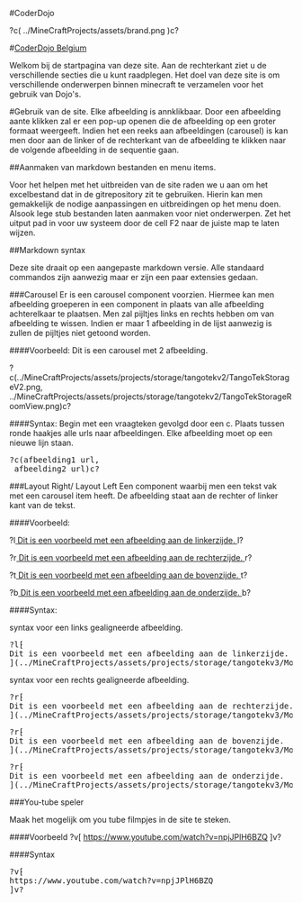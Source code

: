 #CoderDojo

?c(
../MineCraftProjects/assets/brand.png
)c?

#[CoderDojo Belgium](https://www.coderdojobelgium.be/nl)

Welkom bij de startpagina van deze site. Aan de rechterkant ziet u de verschillende secties die u kunt raadplegen.
Het doel van deze site is om verschillende onderwerpen binnen minecraft te verzamelen voor het gebruik van Dojo's.

#Gebruik van de site.
Elke afbeelding is annklikbaar. Door een afbeelding aante klikken zal er een pop-up openen die de afbeelding op een groter formaat weergeeft.
Indien het een reeks aan afbeeldingen (carousel) is kan men door aan de linker of de rechterkant van de afbeelding te klikken naar de volgende afbeelding in de sequentie gaan.

##Aanmaken van markdown bestanden en menu items.

Voor het helpen met het uitbreiden van de site raden we u aan om het excelbestand dat in de gitrepository zit te gebruiken.
Hierin kan men gemakkelijk de nodige aanpassingen en uitbreidingen op het menu doen.
Alsook lege stub bestanden laten aanmaken voor niet onderwerpen.
Zet het uitput pad in voor uw systeem door de cell F2 naar de juiste map te laten wijzen.

##Markdown syntax

Deze site draait op een aangepaste markdown versie.
Alle standaard commandos zijn aanwezig maar er zijn een paar extensies gedaan.

###Carousel
Er is een carousel component voorzien. Hiermee kan men afbeelding groeperen in een component in plaats van alle afbeelding achterelkaar te plaatsen.
Men zal pijltjes links en rechts hebben om van afbeelding te wissen. Indien er maar 1 afbeelding in de lijst aanwezig is zullen de pijltjes niet getoond worden.

####Voorbeeld:
Dit is een carousel met 2 afbeelding.

?c(../MineCraftProjects/assets/projects/storage/tangotekv2/TangoTekStorageV2.png,
../MineCraftProjects/assets/projects/storage/tangotekv2/TangoTekStorageRoomView.png)c?

####Syntax:
Begin met een vraagteken gevolgd door een c.
Plaats tussen ronde haakjes alle urls naar afbeeldingen.
Elke afbeelding moet op een nieuwe lijn staan.

<pre>
&#63;c(afbeelding1 url,
 afbeelding2 url)c&#63;
</pre>

###Layout Right/ Layout Left
Een component waarbij men een tekst vak met een carousel item heeft.
De afbeelding staat aan de rechter of linker kant van de tekst.

####Voorbeeld:

?l[
Dit is een voorbeeld met een afbeelding aan de linkerzijde.
](../MineCraftProjects/assets/projects/storage/tangotekv3/ModuleReference.png)l?

?r[
Dit is een voorbeeld met een afbeelding aan de rechterzijde.
](../MineCraftProjects/assets/projects/storage/tangotekv3/ModuleReference.png)r?

?t[
Dit is een voorbeeld met een afbeelding aan de bovenzijde.
](../MineCraftProjects/assets/projects/storage/tangotekv3/ModuleReference.png)t?

?b[
Dit is een voorbeeld met een afbeelding aan de onderzijde.
](../MineCraftProjects/assets/projects/storage/tangotekv3/ModuleReference.png)b?

####Syntax:

syntax voor een links gealigneerde afbeelding.

<pre>
&#63;l&#8261;
Dit is een voorbeeld met een afbeelding aan de linkerzijde.
](../MineCraftProjects/assets/projects/storage/tangotekv3/ModuleReference.png)l&#63;
</pre>

syntax voor een rechts gealigneerde afbeelding.

<pre>
&#63;r&#8261;
Dit is een voorbeeld met een afbeelding aan de rechterzijde.
](../MineCraftProjects/assets/projects/storage/tangotekv3/ModuleReference.png)r&#63;
</pre>

<pre>
&#63;r&#8261;
Dit is een voorbeeld met een afbeelding aan de bovenzijde.
](../MineCraftProjects/assets/projects/storage/tangotekv3/ModuleReference.png)r&#63;
</pre>

<pre>
&#63;r&#8261;
Dit is een voorbeeld met een afbeelding aan de onderzijde.
](../MineCraftProjects/assets/projects/storage/tangotekv3/ModuleReference.png)r&#63;
</pre>

###You-tube speler

Maak het mogelijk om you tube filmpjes in de site te steken.

####Voorbeeld
?v[ https://www.youtube.com/watch?v=npjJPlH6BZQ ]v?

####Syntax

<pre>
&#63;v&#8261;
https://www.youtube.com/watch?v=npjJPlH6BZQ
]v&#63;
</pre>
